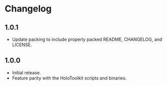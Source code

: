 # Changelog

## 1.0.1

* Update packing to include properly packed README, CHANGELOG, and LICENSE.

## 1.0.0

* Initial release.
* Feature parity with the HoloToolkit scripts and binaries.
